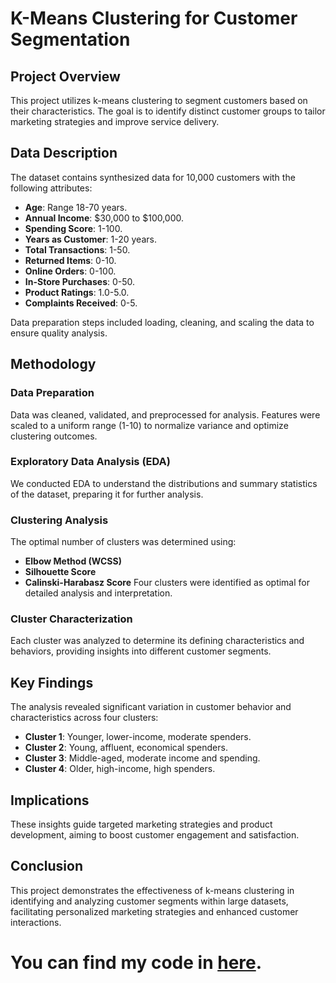# K-Means Clustering for Customer Segmentation

## Project Overview
This project utilizes k-means clustering to segment customers based on their characteristics. The goal is to identify distinct customer groups to tailor marketing strategies and improve service delivery.

## Data Description
The dataset contains synthesized data for 10,000 customers with the following attributes:
- **Age**: Range 18-70 years.
- **Annual Income**: $30,000 to $100,000.
- **Spending Score**: 1-100.
- **Years as Customer**: 1-20 years.
- **Total Transactions**: 1-50.
- **Returned Items**: 0-10.
- **Online Orders**: 0-100.
- **In-Store Purchases**: 0-50.
- **Product Ratings**: 1.0-5.0.
- **Complaints Received**: 0-5.

Data preparation steps included loading, cleaning, and scaling the data to ensure quality analysis.

## Methodology
### Data Preparation
Data was cleaned, validated, and preprocessed for analysis. Features were scaled to a uniform range (1-10) to normalize variance and optimize clustering outcomes.

### Exploratory Data Analysis (EDA)
We conducted EDA to understand the distributions and summary statistics of the dataset, preparing it for further analysis.

### Clustering Analysis
The optimal number of clusters was determined using:
- **Elbow Method (WCSS)**
- **Silhouette Score**
- **Calinski-Harabasz Score**
Four clusters were identified as optimal for detailed analysis and interpretation.

### Cluster Characterization
Each cluster was analyzed to determine its defining characteristics and behaviors, providing insights into different customer segments.

## Key Findings
The analysis revealed significant variation in customer behavior and characteristics across four clusters:
- **Cluster 1**: Younger, lower-income, moderate spenders.
- **Cluster 2**: Young, affluent, economical spenders.
- **Cluster 3**: Middle-aged, moderate income and spending.
- **Cluster 4**: Older, high-income, high spenders.

## Implications
These insights guide targeted marketing strategies and product development, aiming to boost customer engagement and satisfaction.

## Conclusion
This project demonstrates the effectiveness of k-means clustering in identifying and analyzing customer segments within large datasets, facilitating personalized marketing strategies and enhanced customer interactions.

# You can find my code in [here](https://github.com/phildinh/k-means-Marketing-Clustering/blob/main/clustering.ipynb).
